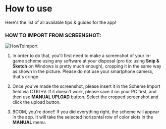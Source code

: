 # **How to use**
Here's the list of all available tips & guides for the app!

### HOW TO IMPORT FROM SCREENSHOT:

![HowToImport](https://cdn.discordapp.com/attachments/752169119331385444/892780487532232824/HowToImport2.jpg)

1. In order to do that, you'll first need to make a screenshot of your in-game scheme using any software at your disposal (pro tip: using **Snip & Sketch** on Windows is pretty much enough), cropping it in the same way as shown in the picture. Please do not use your smartphone camera, that's cringe.

2. Once you've made the screenshot, please insert it in the Scheme Import field via CTRL+V. If it doesn't work, please save it on your PC first, and then use **MANUAL UPLOAD** button. Select the cropped screenshot and click the upload button.

3. BOOM, you're done!! If you did everything right, the scheme will appear in the app. It will take the selected horizontal row of color slots in the **MANUAL** menu.